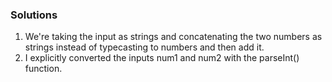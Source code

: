 ### Solutions

1. We're taking the input as strings and concatenating the two numbers as strings instead of typecasting to numbers and then add it.
2. I explicitly converted the inputs num1 and num2 with the parseInt() function.